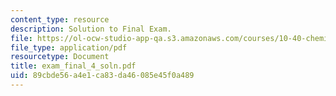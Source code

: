 ```yaml
---
content_type: resource
description: Solution to Final Exam.
file: https://ol-ocw-studio-app-qa.s3.amazonaws.com/courses/10-40-chemical-engineering-thermodynamics-fall-2003/89cbde56a4e1ca83da46085e45f0a489_exam_final_4_soln.pdf
file_type: application/pdf
resourcetype: Document
title: exam_final_4_soln.pdf
uid: 89cbde56-a4e1-ca83-da46-085e45f0a489
---
```

